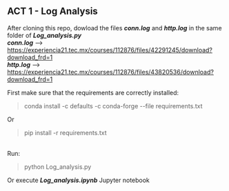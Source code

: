 ## ACT 1 - Log Analysis

After cloning this repo, dowload the files ***conn.log*** and ***http.log*** in the same folder of ***Log_analysis.py***<br>
***conn.log*** --> https://experiencia21.tec.mx/courses/112876/files/42291245/download?download_frd=1<br>
***http.log*** --> https://experiencia21.tec.mx/courses/112876/files/43820536/download?download_frd=1<br>

First make sure that the requirements are correctly installed:
> conda install -c defaults -c conda-forge --file requirements.txt

Or
> pip install -r requirements.txt

<br>Run:
> python Log_analysis.py

Or execute ***Log_analysis.ipynb*** Jupyter notebook
